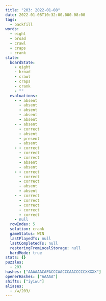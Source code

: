 ```yaml
---
title: "203: 2022-01-08"
date: 2022-01-08T10:32:00.000-08:00
tags:
  - backfill
words:
  - eight
  - broad
  - crawl
  - craps
  - crank
state:
  boardState:
    - eight
    - broad
    - crawl
    - craps
    - crank
    - ""
  evaluations:
    - - absent
      - absent
      - absent
      - absent
      - absent
    - - absent
      - correct
      - absent
      - present
      - absent
    - - correct
      - correct
      - correct
      - absent
      - absent
    - - correct
      - correct
      - correct
      - absent
      - absent
    - - correct
      - correct
      - correct
      - correct
      - correct
    - null
  rowIndex: 5
  solution: crank
  gameStatus: WIN
  lastPlayedTs: null
  lastCompletedTs: null
  restoringFromLocalStorage: null
  hardMode: true
stats: {}
puzzles:
  - 203
hashes: ["AAAAAACAPACCCAACCCAACCCCCXXXXX"]
openerHashes: ["AAAAA"]
shifts: ["iyiwu"]
aliases:
  - /w/203/
---
```

<!-- more -->
